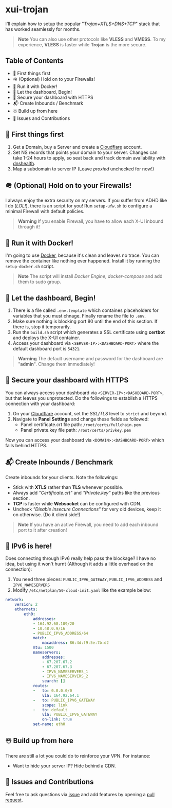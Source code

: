 # xui-trojan
I'll explain how to setup the popular "*Trojan+XTLS+DNS+TCP*" stack that has worked seamlessly for months.
> **Note**
> You can also use other protocols like **VLESS** and **VMESS**. To my experience, **VLESS** is faster while **Trojan** is the more secure.

## Table of Contents
- 💫 First things first
- 🪖 (Optional) Hold on to your Firewalls!
- 🐳 Run it with Docker!
- 🚀 Let the dashboard, Begin!
- 🔐 Secure your dashboard with HTTPS
- 📬 Create Inbounds / Benchmark
- ☃️ Build up from here
- 🤝 Issues and Contributions

## 💫 First things first
1. Get a Domain, buy a Server and create a [Cloudflare](https://cloudflare.com/) account.
2. Set NS records that points your domain to your server. Changes can take 1-24 hours to apply, so seat back and track domain availability with [dnshealth](https://dnschecker.org/).
3. Map a subdomain to server IP (Leave *proxied* unchecked for now!)

## 🪖 (Optional) Hold on to your Firewalls!
I always enjoy the extra security on my servers. If you suffer from ADHD like I do (*LOL!*), there is an script for you! Run `setup-ufw.sh` to configure a minimal Firewall with default policies.

> **Warning**
> If you enable Firewall, you have to allow each X-UI inbound through it!

## 🐳 Run it with Docker! 
I'm going to use [Docker](https://www.docker.com/), because it's clean and leaves no trace. You can remove the container like nothing ever happened. Install it by running the `setup-docker.sh` script.

> **Note**
> The script will install *Docker Engine*, *docker-compose* and add them to sudo group.

## 🚀 Let the dashboard, Begin!
1. There is a file called `.env.template` which containes placeholders for variables that you must chnage. Finally rename the file to `.env`.
2. Make sure nothing is blocking port 80 until the end of this section. If there is, stop it temporarily.
3. Run the `build.sh` script which generates a SSL certificate using **certbot** and deploys the X-UI container.
4. Access your dashboard via `<SERVER-IP>:<DASHBOARD-PORT>` where the default dashboard port is `54321`.

> **Warning**
> The default username and password for the dashboard are "**admin**". Change them immediately!

## 🔐 Secure your dashboard with HTTPS
You can always access your dashboard via `<SERVER-IP>:<DASHBOARD-PORT>`, but that leaves you unprotected. Do the followings to establish a HTTPS connection with your dashboard:
1. On your [Cloudflare](https://cloudflare.com/) account, set the *SSL/TLS* level to `strict` and beyond.
2. Navigate to **Panel Settings** and change these fields as followed:
    - Panel certificate.crt file path: `/root/certs/fullchain.pem`
    - Panel private.key file path: `/root/certs/privkey.pem`

Now you can access your dashboard via `<DOMAIN>:<DASHBOARD-PORT>` which falls behind HTTPS.

## 📬 Create Inbounds / Benchmark
Create inbounds for your clients. Note the followings:
- Stick with **XTLS** rather than **TLS** whenever possible.
- Always add *"Certificate.crt"* and *"Private.key"* paths like the previous section.
- **TCP** is faster while **Websocket** can be configured with CDN.
- Uncheck *"Disable Insecure Connections"* for very old devices, keep it on otherwise. (Do it client side!)

> **Note**
> If you have an active Firewall, you need to add each inbound port to it after creation!

## 👻 IPv6 is here!
Does connecting through IPv6 really help pass the blockage? I have no idea, but using it won't hurnt (Although it adds a little overhead on the connection):
1. You need three pieces: `PUBLIC_IPV6_GATEWAY`, `PUBLIC_IPV6_ADDRESS` and `IPV6_NAMESERVERS`
2. Modify `/etc/netplan/50-cloud-init.yaml` like the example below:
```yaml
network:
    version: 2
    ethernets:
        eth0:
            addresses:
            - 164.92.68.109/20
            - 10.48.0.9/16
            - PUBLIC_IPV6_ADDRESS/64
            match:
                macaddress: 86:4d:f9:5e:7b:d2
            mtu: 1500
            nameservers:
                addresses:
                - 67.207.67.2
                - 67.207.67.3
                - IPV6_NAMESERVERS_1
                - IPV6_NAMESERVERS_2
                search: []
            routes:
            -   to: 0.0.0.0/0
                via: 164.92.64.1
            -   to: PUBLIC_IPV6_GATEWAY
                scope: link
            -   to: default
                via: PUBLIC_IPV6_GATEWAY
                on-link: true
            set-name: eth0
```

## ☃️ Build up from here
There are still a lot you could do to reinforce your VPN. For instance:
- Want to hide your server IP? Hide behind a CDN.

## 🤝 Issues and Contributions
Feel free to ask questions via [issue](https://github.com/keivanipchihagh/xui-trojan/issues/new) and add features by opening a [pull request](https://github.com/keivanipchihagh/xui-trojan/pulls).

